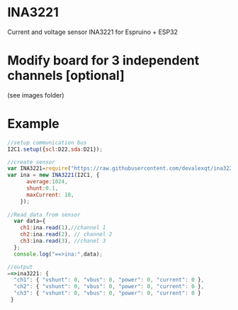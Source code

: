 # INA3221
Current and voltage sensor INA3221 for Espruino + ESP32

# Modify board for 3 independent channels [optional]
  (see images folder)
  
# Example

```js
//setup communication bus
I2C1.setup({scl:D22,sda:D21});

//create sensor
var INA3221=require("https://raw.githubusercontent.com/devalexqt/ina3221/master/ina3221.js");
var ina = new INA3221(I2C1, { 
      average:1024,
      shunt:0.1, 
      maxCurrent: 10,
    });
    
//Read data from sensor
  var data={
    ch1:ina.read(1),//channel 1
    ch2:ina.read(2), // channel 2
    ch3:ina.read(3), //chanel 3
  }; 
  console.log("==>ina:",data);    

//output
==>ina3221: {
  "ch1": { "vshunt": 0, "vbus": 0, "power": 0, "current": 0 },
  "ch2": { "vshunt": 0, "vbus": 0, "power": 0, "current": 0 },
  "ch3": { "vshunt": 0, "vbus": 0, "power": 0, "current": 0 }
 }  
```
